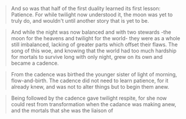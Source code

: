 >And so was that half of the first duality learned its first lesson: Patience. For while twilight now understood it, the moon was yet to truly do, and wouldn't until another story that is yet to be.

>And while the night was now balanced and with two stewards -the moon for the heavens and twilight for the world- they were as a whole still imbalanced, lacking of greater parts which offset their flaws. The song of this woe, and knowing that the world had too much hardship for mortals to survive long with only night, grew on its own and became a cadence.

>From the cadence was birthed the younger sister of light of morning, flow-and-birth. The cadence did not need to learn patience, for it already knew, and was not to alter things but to begin them anew.

>Being followed by the cadence gave twilight respite, for she now could rest from transformation when the cadance was making anew, and the mortals that she was the liaison of